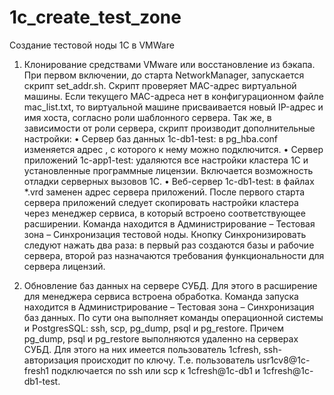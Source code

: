 # 1c_create_test_zone
Создание тестовой ноды 1С в VMWare

1.	Клонирование средствами VMware или восстановление из бэкапа.
При первом включении, до старта NetworkManager, запускается скрипт set_addr.sh. Скрипт проверяет MAC-адрес виртуальной машины. Если текущего MAC-адреса нет в конфигурационном файле mac_list.txt, то виртуальной машине присваивается новый IP-адрес и имя хоста, согласно роли шаблонного сервера. 
Так же, в зависимости от роли сервера, скрипт производит дополнительные настройки:
•	Сервер баз данных 1c-db1-test: в pg_hba.conf изменяется адрес , с которого к нему можно подключится. 
•	Сервер приложений 1c-app1-test: удаляются все настройки кластера 1С и установленные программные лицензии. Включается возможность отладки серверных вызовов 1С.
•	Веб-сервер 1c-db1-test: в файлах *.vrd заменен адрес сервера приложений.
После первого старта сервера приложений следует скопировать настройки кластера через менеджер сервиса, в который встроено соответствующее расширении. Команда находится в Администрирование – Тестовая зона – Синхронизация тестовой ноды. Кнопку Синхронизировать следуют нажать два раза: в первый раз создаются базы и рабочие сервера, второй раз назначаются требования функциональности для сервера лицензий.  
 
2.	Обновление баз данных на сервере СУБД. 
Для этого в расширение для менеджера сервиса встроена обработка. Команда запуска находится в Администрирование – Тестовая зона – Синхронизация баз данных. 
По сути она выполняет команды операционной системы и PostgresSQL: ssh, scp, pg_dump, psql и pg_restore. Причем pg_dump, psql и pg_restore выполняются удаленно на серверах СУБД. Для этого на них имеется пользователь 1cfresh, ssh-авторизация происходит по ключу. Т.е. пользователь usr1cv8@1c-fresh1 подключается по ssh или scp к 1cfresh@1c-db1 и 1cfresh@1c-db1-test.


